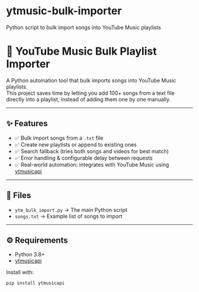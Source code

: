 # ytmusic-bulk-importer
Python script to bulk import songs into YouTube Music playlists
# 🎵 YouTube Music Bulk Playlist Importer

A Python automation tool that bulk imports songs into YouTube Music playlists.  
This project saves time by letting you add 100+ songs from a text file directly into a playlist, instead of adding them one by one manually.

---

## ✨ Features
- ✅ Bulk import songs from a `.txt` file  
- ✅ Create new playlists or append to existing ones  
- ✅ Search fallback (tries both songs and videos for best match)  
- ✅ Error handling & configurable delay between requests  
- ✅ Real-world automation: integrates with YouTube Music using [ytmusicapi](https://ytmusicapi.readthedocs.io/)

---

## 📂 Files
- `ytm_bulk_import.py` → The main Python script  
- `songs.txt` → Example list of songs to import  

---

## ⚙️ Requirements
- Python 3.8+  
- [ytmusicapi](https://ytmusicapi.readthedocs.io/)  

Install with:
```bash
pip install ytmusicapi
